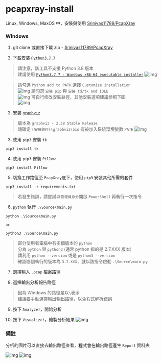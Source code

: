 # pcapxray-install

Linux, Windows, MaxOS 中，安裝與使用 [Srinivas11789/PcapXray](https://github.com/Srinivas11789/PcapXray)

### Windows
1. git clone 或直接下載 zip - [Srinivas11789/PcapXray](https://github.com/Srinivas11789/PcapXray)

1. 下載安裝 [`Python3.7.7`](https://www.python.org/downloads/release/python-377/)

> 請注意，該工具不支援 Python 3.8 版本 <br>
> 建議使用 [`Python3.7.7 - Windows x86-64 executable installer`](https://www.python.org/ftp/python/3.7.7/python-3.7.7-amd64.exe)
![img](https://i.imgur.com/vNUSUlf.png)

> 請勾選 `Python add to PATH` 選擇 `Customize installation` <br>
![img](https://i.imgur.com/0bZ9CQP.png)
> 請勾選 `安裝 pip` 與 `安裝 td/tk and IDLE` <br>
![img](https://i.imgur.com/kED27ZE.png)
> 可自行修改安裝路徑，其他安裝選項建議參照下圖 <br>
![img](https://i.imgur.com/oX3jkhl.png)

2. 安裝 [`graphviz`](https://graphviz.gitlab.io/_pages/Download/Download_windows.html)

> 版本為 `graphviz - 2.38 Stable Release` <br>
> 請確定 `[安裝路徑]\graphviz\bin` 有被加入系統環境變數 `PATH`
![img](https://i.imgur.com/lts1tb0.png)


3. 使用 `pip3` 安裝 `tk`

```
pip3 install tk
```

4. 使用 `pip3` 安裝 `Pillow`
```
pip3 install Pillow
```

5. 切換工作路徑至 `PcapXray`底下，使用 `pip3` 安裝其他所需的套件
```
pip3 install -r requirements.txt
```
> 若發生錯誤，請嘗試以`管理員身分`開啟 `PowerShell` 再執行一次指令

6. `python` 執行 `.\Source\main.py`

```
python .\Source\main.py 

or

python3 .\Source\main.py
```

> 部分使用者電腦中有多個版本的 `python` <br>
> 分為 `python` 與 `python3` (通常 python 指的是 2.7.XXX 版本) <br>
> 請利用 `python --version` 或是 `python3 --version` <br>
> 確認哪個執行的版本為 `3.7.XXX`，就以該指令啟動 `.\Source\main.py` <br>

7. 選擇輸入 `.pcap` 檔案路徑

8. 選擇輸出分析報告路徑

> 因為 Windows 的路徑是以`\`表示 <br>
> 建議要手動選擇輸出輸出路徑，以免程式解析錯誤

9. 按下 `Analyze!`，開始分析

10. 按下 `Visualize!`，繪製分析結果
![img](https://i.imgur.com/n9g44so.png)

### 備註

分析的圖片可以直接去輸出路徑查看，程式會在輸出路徑產生 `Report` 資料夾

![img](https://i.imgur.com/i7fp5WJ.png)
![img](https://i.imgur.com/jCj7WoK.png)
